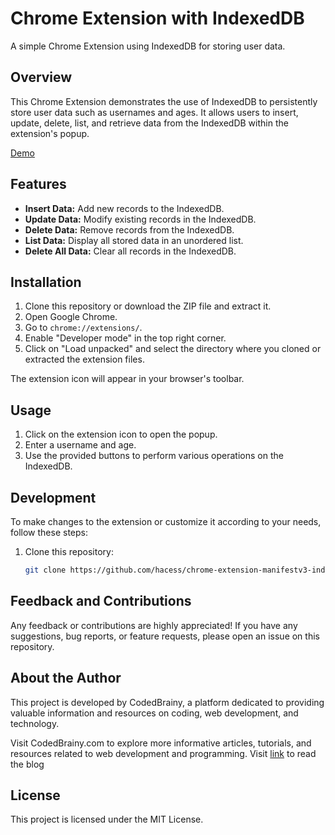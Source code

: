 # Chrome Extension with IndexedDB

A simple Chrome Extension using IndexedDB for storing user data.

## Overview

This Chrome Extension demonstrates the use of IndexedDB to persistently store user data such as usernames and ages. It allows users to insert, update, delete, list, and retrieve data from the IndexedDB within the extension's popup.

[Demo](https://youtu.be/B23-Ja64CNw)

## Features

- **Insert Data:** Add new records to the IndexedDB.
- **Update Data:** Modify existing records in the IndexedDB.
- **Delete Data:** Remove records from the IndexedDB.
- **List Data:** Display all stored data in an unordered list.
- **Delete All Data:** Clear all records in the IndexedDB.

## Installation

1. Clone this repository or download the ZIP file and extract it.
2. Open Google Chrome.
3. Go to `chrome://extensions/`.
4. Enable "Developer mode" in the top right corner.
5. Click on "Load unpacked" and select the directory where you cloned or extracted the extension files.

The extension icon will appear in your browser's toolbar.

## Usage

1) Click on the extension icon to open the popup.
2) Enter a username and age.
3) Use the provided buttons to perform various operations on the IndexedDB.

## Development

To make changes to the extension or customize it according to your needs, follow these steps:

1. Clone this repository:

   ```bash
   git clone https://github.com/hacess/chrome-extension-manifestv3-indexedDb.git

## Feedback and Contributions
Any feedback or contributions are highly appreciated! If you have any suggestions, bug reports, or feature requests, please open an issue on this repository.

## About the Author
This project is developed by CodedBrainy, a platform dedicated to providing valuable information and resources on coding, web development, and technology.

Visit CodedBrainy.com to explore more informative articles, tutorials, and resources related to web development and programming. Visit [link](https://www.codedbrainy.com/saving-data-in-indexeddb-for-chrome-extension-manifest-v3/) to read the blog

## License
This project is licensed under the MIT License.
